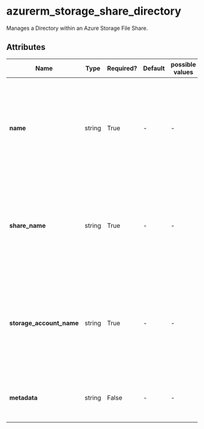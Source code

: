 # azurerm_storage_share_directory

Manages a Directory within an Azure Storage File Share.

## Attributes

| Name | Type | Required? | Default  | possible values | Description |
| ---- | ---- | --------- | -------- | ----------- | ----------- |
| **name** | string | True | -  |  -  | The name (or path) of the Directory that should be created within this File Share. Changing this forces a new resource to be created. | 
| **share_name** | string | True | -  |  -  | The name of the File Share where this Directory should be created. Changing this forces a new resource to be created. | 
| **storage_account_name** | string | True | -  |  -  | The name of the Storage Account within which the File Share is located. Changing this forces a new resource to be created. | 
| **metadata** | string | False | -  |  -  | A mapping of metadata to assign to this Directory. | 

